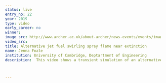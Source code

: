```yaml
---
status: live
entry_no: 22
year: 2019
type: video 
early_career: no 
winner:
image_src: http://www.archer.ac.uk/about-archer/news-events/events/image-comp/gallery-2019/22_Entry_800.gif
video_src: 
title: Alternative jet fuel swirling spray flame near extinction
name: Jenna Foale
institution: University of Cambridge, Deptartment of Engineering
description:  This video shows a transient simulation of an alternative kerosene spray flame that is close to being extinguished. The liquid spray vaporizes from the heat of the combustion reaction zone, releasing fuel pyrolysis products which then burn near the swirling fresh air (not pictured) from the annulus around the bluff body. The three-dimensional stoichiometric iso-surface of the flame is shown dancing above the bluff body, and is coloured with OH radical mass fraction. The black spots show lack of OH, and thus lack of chemical reaction, indicating local extinctions along the flame's surface. The iso-surface shrinks as the flame nears global extinction. The calculations were performed on Archer using OpenFOAM with the Combustion Moment Closure model.


  
---
```

